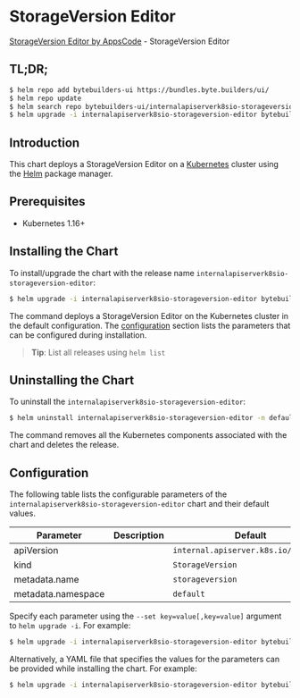 # StorageVersion Editor

[StorageVersion Editor by AppsCode](https://byte.builders) - StorageVersion Editor

## TL;DR;

```bash
$ helm repo add bytebuilders-ui https://bundles.byte.builders/ui/
$ helm repo update
$ helm search repo bytebuilders-ui/internalapiserverk8sio-storageversion-editor --version=v0.4.2
$ helm upgrade -i internalapiserverk8sio-storageversion-editor bytebuilders-ui/internalapiserverk8sio-storageversion-editor -n default --create-namespace --version=v0.4.2
```

## Introduction

This chart deploys a StorageVersion Editor on a [Kubernetes](http://kubernetes.io) cluster using the [Helm](https://helm.sh) package manager.

## Prerequisites

- Kubernetes 1.16+

## Installing the Chart

To install/upgrade the chart with the release name `internalapiserverk8sio-storageversion-editor`:

```bash
$ helm upgrade -i internalapiserverk8sio-storageversion-editor bytebuilders-ui/internalapiserverk8sio-storageversion-editor -n default --create-namespace --version=v0.4.2
```

The command deploys a StorageVersion Editor on the Kubernetes cluster in the default configuration. The [configuration](#configuration) section lists the parameters that can be configured during installation.

> **Tip**: List all releases using `helm list`

## Uninstalling the Chart

To uninstall the `internalapiserverk8sio-storageversion-editor`:

```bash
$ helm uninstall internalapiserverk8sio-storageversion-editor -n default
```

The command removes all the Kubernetes components associated with the chart and deletes the release.

## Configuration

The following table lists the configurable parameters of the `internalapiserverk8sio-storageversion-editor` chart and their default values.

|     Parameter      | Description |                     Default                     |
|--------------------|-------------|-------------------------------------------------|
| apiVersion         |             | <code>internal.apiserver.k8s.io/v1alpha1</code> |
| kind               |             | <code>StorageVersion</code>                     |
| metadata.name      |             | <code>storageversion</code>                     |
| metadata.namespace |             | <code>default</code>                            |


Specify each parameter using the `--set key=value[,key=value]` argument to `helm upgrade -i`. For example:

```bash
$ helm upgrade -i internalapiserverk8sio-storageversion-editor bytebuilders-ui/internalapiserverk8sio-storageversion-editor -n default --create-namespace --version=v0.4.2 --set apiVersion=internal.apiserver.k8s.io/v1alpha1
```

Alternatively, a YAML file that specifies the values for the parameters can be provided while
installing the chart. For example:

```bash
$ helm upgrade -i internalapiserverk8sio-storageversion-editor bytebuilders-ui/internalapiserverk8sio-storageversion-editor -n default --create-namespace --version=v0.4.2 --values values.yaml
```
